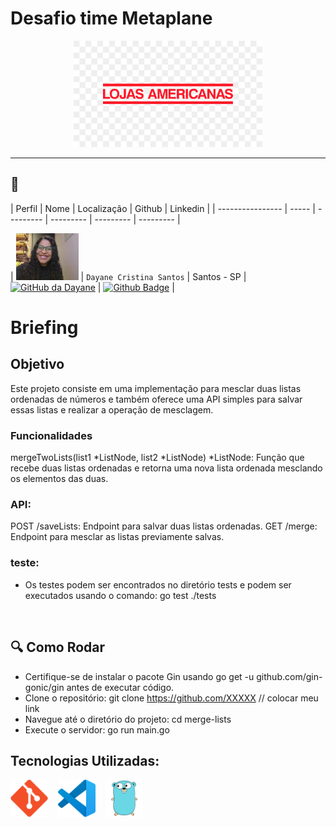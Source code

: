 # Desafio time Metaplane 

<div align="center">
  <img src="img/lojas-americanas.png" alt="Lojas Americanas" width="60%">
</div>

---

## :handshake: 

| Perfil | Nome | Localização | Github | Linkedin |
| ---------------- | ----- | --------- | --------- | --------- | --------- |

| <img width="100" alt="Foto de Perfil da Dayane" src="img/perfil_dayane.jpg"> | `Dayane Cristina Santos` | Santos - SP | <a href="https://github.com/DayaneCristina"> <img height="30" alt="GitHub da Dayane" src="https://img.shields.io/badge/-Github-000?style=flat-square&logo=Github&logoColor=white"></a> | [![Github Badge](https://img.shields.io/badge/LinkedIn-0077B5?style=for-the-badge&logo=linkedin&logoColor=white)](https:https://www.linkedin.com/in/dayane-cristin) |

# Briefing

## Objetivo
Este projeto consiste em uma implementação para mesclar duas listas ordenadas de números e também oferece uma API simples para salvar essas listas e realizar a operação de mesclagem.

### Funcionalidades
mergeTwoLists(list1 *ListNode, list2 *ListNode) *ListNode: Função que recebe duas listas ordenadas e retorna uma nova lista ordenada mesclando os elementos das duas.
### API:
POST /saveLists: Endpoint para salvar duas listas ordenadas.
GET /merge: Endpoint para mesclar as listas previamente salvas.

### teste:
* Os testes podem ser encontrados no diretório tests e podem ser executados usando o comando:
  go test ./tests


<br>

## 🔍 Como Rodar

* Certifique-se de instalar o pacote Gin usando go get -u github.com/gin-gonic/gin antes de executar código.
* Clone o repositório: git clone https://github.com/XXXXX // colocar meu link
* Navegue até o diretório do projeto: cd merge-lists
* Execute o servidor: go run main.go

## **Tecnologias Utilizadas:**

<div style="display: inline_block">
  <img align="center" alt="icone-GIT" height="60" src="https://github.com/devicons/devicon/blob/master/icons/git/git-original.svg">
  &nbsp;&nbsp;
  <img align="center" alt="icone-VS-CODE" height="60" src="https://github.com/devicons/devicon/blob/master/icons/vscode/vscode-original.svg">
  &nbsp;&nbsp;
  <img align="center" alt="icone-Go" height="60" src="https://github.com/devicons/devicon/blob/master/icons/go/go-original.svg">
  &nbsp;&nbsp;
</div>
